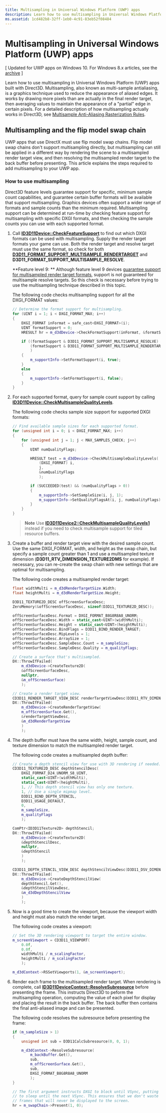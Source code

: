 ```yaml
---
title: Multisampling in Universal Windows Platform (UWP) apps
description: Learn how to use multisampling in Universal Windows Platform (UWP) apps built with Direct3D.
ms.assetid: 1cd482b8-32ff-1eb0-4c91-83eb52f08484
---
```


# <span id="dev_gaming.multisampling__multi-sample_anti_aliasing__in_windows_store_apps"></span> Multisampling in Universal Windows Platform (UWP) apps


\[ Updated for UWP apps on Windows 10. For Windows 8.x articles, see the [archive](http://go.microsoft.com/fwlink/p/?linkid=619132) \]

Learn how to use multisampling in Universal Windows Platform (UWP) apps built with Direct3D. Multisampling, also known as multi-sample antialiasing, is a graphics technique used to reduce the appearance of aliased edges. It works by drawing more pixels than are actually in the final render target, then averaging values to maintain the appearance of a "partial" edge in certain pixels. For a detailed description of how multisampling actually works in Direct3D, see [Multisample Anti-Aliasing Rasterization Rules](https://msdn.microsoft.com/library/windows/desktop/cc627092#Multisample).

## Multisampling and the flip model swap chain


UWP apps that use DirectX must use flip model swap chains. Flip model swap chains don't support multisampling directly, but multisampling can still be applied in a different way by rendering the scene to a multisampled render target view, and then resolving the multisampled render target to the back buffer before presenting. This article explains the steps required to add multisampling to your UWP app.

### How to use multisampling

Direct3D feature levels guarantee support for specific, minimum sample count capabilities, and guarantee certain buffer formats will be available that support multisampling. Graphics devices often support a wider range of formats and sample counts than the minimum required. Multisampling support can be determined at run-time by checking feature support for multisampling with specific DXGI formats, and then checking the sample counts you can use with each supported format.

1.  Call [**ID3D11Device::CheckFeatureSupport**](https://msdn.microsoft.com/library/windows/desktop/ff476497) to find out which DXGI formats can be used with multisampling. Supply the render target formats your game can use. Both the render target and resolve target must use the same format, so check for both [**D3D11\_FORMAT\_SUPPORT\_MULTISAMPLE\_RENDERTARGET**](https://msdn.microsoft.com/library/windows/desktop/ff476134) and **D3D11\_FORMAT\_SUPPORT\_MULTISAMPLE\_RESOLVE**.

    **Feature level 9:  ** Although feature level 9 devices [guarantee support for multisampled render target formats](https://msdn.microsoft.com/library/windows/desktop/ff471324#MultiSample_RenderTarget), support is not guaranteed for multisample resolve targets. So this check is necessary before trying to use the multisampling technique described in this topic.

    The following code checks multisampling support for all the DXGI\_FORMAT values:

    ```cpp
    // Determine the format support for multisampling.
    for (UINT i = 1; i < DXGI_FORMAT_MAX; i++)
    {
        DXGI_FORMAT inFormat = safe_cast<DXGI_FORMAT>(i);
        UINT formatSupport = 0;
        HRESULT hr = m_d3dDevice->CheckFormatSupport(inFormat, &formatSupport);

        if ((formatSupport & D3D11_FORMAT_SUPPORT_MULTISAMPLE_RESOLVE) &&
            (formatSupport & D3D11_FORMAT_SUPPORT_MULTISAMPLE_RENDERTARGET)
            )
        {
            m_supportInfo->SetFormatSupport(i, true);
        }
        else
        {
            m_supportInfo->SetFormatSupport(i, false);
        }
    }
    ```

2.  For each supported format, query for sample count support by calling [**ID3D11Device::CheckMultisampleQualityLevels**](https://msdn.microsoft.com/library/windows/desktop/ff476499).

    The following code checks sample size support for supported DXGI formats:

    ```cpp
    // Find available sample sizes for each supported format.
    for (unsigned int i = 0; i < DXGI_FORMAT_MAX; i++)
    {
        for (unsigned int j = 1; j < MAX_SAMPLES_CHECK; j++)
        {
            UINT numQualityFlags;

            HRESULT test = m_d3dDevice->CheckMultisampleQualityLevels(
                (DXGI_FORMAT) i,
                j,
                &numQualityFlags
                );

            if (SUCCEEDED(test) && (numQualityFlags > 0))
            {
                m_supportInfo->SetSampleSize(i, j, 1);
                m_supportInfo->SetQualityFlagsAt(i, j, numQualityFlags);
            }
        }
    }
    ```

    > **Note**   Use [**ID3D11Device2::CheckMultisampleQualityLevels1**](https://msdn.microsoft.com/library/windows/desktop/dn280494) instead if you need to check multisample support for tiled resource buffers.

     

3.  Create a buffer and render target view with the desired sample count. Use the same DXGI\_FORMAT, width, and height as the swap chain, but specify a sample count greater than 1 and use a multisampled texture dimension (**D3D11\_RTV\_DIMENSION\_TEXTURE2DMS** for example). If necessary, you can re-create the swap chain with new settings that are optimal for multisampling.

    The following code creates a multisampled render target:

    ```cpp
    float widthMulti = m_d3dRenderTargetSize.Width;
    float heightMulti = m_d3dRenderTargetSize.Height;

    D3D11_TEXTURE2D_DESC offScreenSurfaceDesc;
    ZeroMemory(&offScreenSurfaceDesc, sizeof(D3D11_TEXTURE2D_DESC));

    offScreenSurfaceDesc.Format = DXGI_FORMAT_B8G8R8A8_UNORM;
    offScreenSurfaceDesc.Width = static_cast<UINT>(widthMulti);
    offScreenSurfaceDesc.Height = static_cast<UINT>(heightMulti);
    offScreenSurfaceDesc.BindFlags = D3D11_BIND_RENDER_TARGET;
    offScreenSurfaceDesc.MipLevels = 1;
    offScreenSurfaceDesc.ArraySize = 1;
    offScreenSurfaceDesc.SampleDesc.Count = m_sampleSize;
    offScreenSurfaceDesc.SampleDesc.Quality = m_qualityFlags;

    // Create a surface that's multisampled.
    DX::ThrowIfFailed(
        m_d3dDevice->CreateTexture2D(
        &offScreenSurfaceDesc,
        nullptr,
        &m_offScreenSurface)
        );

    // Create a render target view. 
    CD3D11_RENDER_TARGET_VIEW_DESC renderTargetViewDesc(D3D11_RTV_DIMENSION_TEXTURE2DMS);
    DX::ThrowIfFailed(
        m_d3dDevice->CreateRenderTargetView(
        m_offScreenSurface.Get(),
        &renderTargetViewDesc,
        &m_d3dRenderTargetView
        )
        );
    ```

4.  The depth buffer must have the same width, height, sample count, and texture dimension to match the multisampled render target.

    The following code creates a multisampled depth buffer:

    ```cpp
    // Create a depth stencil view for use with 3D rendering if needed.
    CD3D11_TEXTURE2D_DESC depthStencilDesc(
        DXGI_FORMAT_D24_UNORM_S8_UINT,
        static_cast<UINT>(widthMulti),
        static_cast<UINT>(heightMulti),
        1, // This depth stencil view has only one texture.
        1, // Use a single mipmap level.
        D3D11_BIND_DEPTH_STENCIL,
        D3D11_USAGE_DEFAULT,
        0,
        m_sampleSize,
        m_qualityFlags
        );

    ComPtr<ID3D11Texture2D> depthStencil;
    DX::ThrowIfFailed(
        m_d3dDevice->CreateTexture2D(
        &depthStencilDesc,
        nullptr,
        &depthStencil
        )
        );

    CD3D11_DEPTH_STENCIL_VIEW_DESC depthStencilViewDesc(D3D11_DSV_DIMENSION_TEXTURE2DMS);
    DX::ThrowIfFailed(
        m_d3dDevice->CreateDepthStencilView(
        depthStencil.Get(),
        &depthStencilViewDesc,
        &m_d3dDepthStencilView
        )
        );
    ```

5.  Now is a good time to create the viewport, because the viewport width and height must also match the render target.

    The following code creates a viewport:

    ```cpp
    // Set the 3D rendering viewport to target the entire window.
    m_screenViewport = CD3D11_VIEWPORT(
        0.0f,
        0.0f,
        widthMulti / m_scalingFactor,
        heightMulti / m_scalingFactor
        );

    m_d3dContext->RSSetViewports(1, &m_screenViewport);
    ```

6.  Render each frame to the multisampled render target. When rendering is complete, call [**ID3D11DeviceContext::ResolveSubresource**](https://msdn.microsoft.com/library/windows/desktop/ff476474) before presenting the frame. This instructs Direct3D to peform the multisampling operation, computing the value of each pixel for display and placing the result in the back buffer. The back buffer then contains the final anti-aliased image and can be presented.

    The following code resolves the subresource before presenting the frame:

    ```cpp
    if (m_sampleSize > 1)
    {
        unsigned int sub = D3D11CalcSubresource(0, 0, 1);

        m_d3dContext->ResolveSubresource(
            m_backBuffer.Get(),
            sub,
            m_offScreenSurface.Get(),
            sub,
            DXGI_FORMAT_B8G8R8A8_UNORM
            );
    }

    // The first argument instructs DXGI to block until VSync, putting the application
    // to sleep until the next VSync. This ensures that we don't waste any cycles rendering
    // frames that will never be displayed to the screen.
    hr = m_swapChain->Present(1, 0);
    ```

 

 






<!--HONumber=May16_HO4-->


